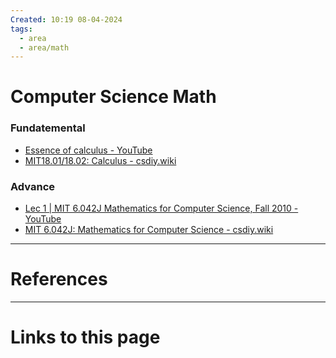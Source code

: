 ```yaml
---
Created: 10:19 08-04-2024
tags:
  - area
  - area/math
---
```


# Computer Science Math

### Fundatemental
- [Essence of calculus - YouTube](https://www.youtube.com/playlist?list=PLZHQObOWTQDMsr9K-rj53DwVRMYO3t5Yr)
- [MIT18.01/18.02: Calculus - csdiy.wiki](https://csdiy.wiki/en/%E6%95%B0%E5%AD%A6%E5%9F%BA%E7%A1%80/MITmaths/#descriptions)


### Advance
- [Lec 1 | MIT 6.042J Mathematics for Computer Science, Fall 2010 - YouTube](https://www.youtube.com/watch?v=L3LMbpZIKhQ&list=PLB7540DEDD482705B&index=1&ab_channel=MITOpenCourseWare)
- [MIT 6.042J: Mathematics for Computer Science - csdiy.wiki](https://csdiy.wiki/en/%E6%95%B0%E5%AD%A6%E8%BF%9B%E9%98%B6/6.042J/#descriptions)



--- 
# References



--- 
# Links to this page


